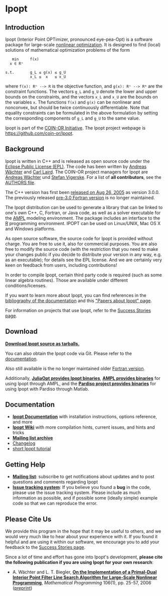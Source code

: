Ipopt
=====

Introduction
------------

Ipopt (Interior Point OPTimizer, pronounced eye-pea-Opt) is a software package for large-scale [nonlinear optimization](http://wiki.mcs.anl.gov/NEOS/index.php/Nonlinear_Programming_FAQ).
It is designed to find (local) solutions of mathematical optimization problems of the form

```
   min     f(x)
  x ∈ Rⁿ

s.t.       g_L ≤ g(x) ≤ g_U
           x_L ≤  x   ≤ x_U
```
where ```f(x): Rⁿ --> R``` is the objective function, and ```g(x): Rⁿ --> Rᵐ```
are the constraint functions.  The vectors `g_L` and `g_U` denote the lower and upper bounds on the constraints, and the vectors `x_L` and `x_U` are the bounds on the variables `x`.
The functions `f(x)` and `g(x)` can be nonlinear and nonconvex, but should be twice continuously differentiable.
Note that equality constraints can be formulated in the above formulation by setting the corresponding components of `g_L` and `g_U` to the same value.

Ipopt is part of the [COIN-OR Initiative](http://www.coin-or.org).
The Ipopt project webpage is <https://github.com/coin-or/Ipopt>.


Background
----------

Ipopt is written in C++ and is released as open source code under the [Eclipse Public License (EPL)](LICENSE).
The code has been written by [Andreas Wächter](http://www.mccormick.northwestern.edu/directory/profiles/Andreas-Waechter.html) and [Carl Laird](http://allthingsoptimal.com/biography/).
The COIN-OR project managers for Ipopt are [Andreas Wächter](http://users.iems.northwestern.edu/~andreasw) und [Stefan Vigerske](https://www.gams.com/~stefan).
For a list of **all contributors**, see the [AUTHORS file](AUTHORS).

The C++ version has first been [released on Aug 26, 2005](http://list.coin-or.org/pipermail/ipopt/2005-August/000331.html) as version 3.0.0.
The previously released [pre-3.0 Fortran version](https://github.com/coin-or/Ipopt/tree/stable/2.3) is no longer maintained.


The Ipopt distribution can be used to generate a library that can be linked to one's own C++, C, Fortran, or Java code, as well as a solver executable for the [AMPL](http://www.ampl.com) modeling environment.
The package includes an interface to the [R](http://www.r-project.org/) programming environment.
IPOPT can be used on Linux/UNIX, Mac OS X and Windows platforms.

As open source software, the source code for Ipopt is provided without charge.
You are free to use it, also for commercial purposes.
You are also free to modify the source code (with the restriction that you need to make your changes public if you decide to distribute your version in any way, e.g. as an executable); for details see the EPL license.
And we are certainly very keen on feedback from users, including contributions!

In order to compile Ipopt, certain third party code is required (such as some linear algebra routines).
Those are available under different conditions/licenses.

If you want to learn more about Ipopt, you can find references in the [bibliography of the documentation](https://coin-or.github.io/Ipopt/citelist.html) and this ["Papers about Ipopt" page](https://github.com/coin-or/Ipopt/wiki/IpoptPapers).

For information on projects that use Ipopt, refer to the [Success Stories page](https://github.com/coin-or/Ipopt/wiki/SuccessStories).


Download
--------

**[Download Ipopt source as tarballs.](http://www.coin-or.org/download/source/Ipopt)**

You can also obtain the Ipopt code via Git.
Please refer to the [documentation](https://coin-or.github.io/Ipopt).

Also still available is the no longer maintained older [Fortran version](https://github.com/coin-or/Ipopt/tree/stable/2.3).

Additionally, **[JuliaOpt provides Ipopt binaries](https://github.com/JuliaOpt/IpoptBuilder/releases)**,
**[AMPL provides binaries](http://ampl.com/products/solvers/open-source/#ipopt)** for using Ipopt through AMPL,
and the **[Pardiso project provides binaries](https://pardiso-project.org/index.html#binaries)** for using Ipopt with Pardiso through Matlab.


Documentation
-------------

 * **[Ipopt Documentation](https://coin-or.github.io/Ipopt/)** with installation instructions, options reference, and more
 * **[Ipopt Wiki](https://github.com/coin-or/Ipopt/wiki)** with more compilation hints, current issues, and hints and tricks
 * **[Mailing list archive](http://list.coin-or.org/pipermail/ipopt/)**
 * [Changelog](ChangeLog)
 * [short Ipopt tutorial](http://drops.dagstuhl.de/volltexte/2009/2089/pdf/09061.WaechterAndreas.Paper.2089.pdf)


Getting Help
------------

 * **[Mailing list](http://list.coin-or.org/mailman/listinfo/ipopt)**: subscribe to get notifications about updates and to post questions and comments regarding Ipopt
 * **[Issue tracking system](https://github.com/coin-or/Ipopt/issues/)**: If you believe you found a **bug** in the code, please use the issue tracking system.
   Please include as much information as possible, and if possible some (ideally simple) example code so that we can reproduce the error.


Please Cite Us
--------------

We provide this program in the hope that it may be useful to others, and we would very much like to hear about your experience with it.
If you found it helpful and are using it within our software, we encourage you to add your feedback to the [Success Stories page](https://github.com/coin-or/Ipopt/wiki/SuccessStories).

Since a lot of time and effort has gone into Ipopt's development, **please cite the following publication if you are using Ipopt for your own research**:

* A. Wächter and L. T. Biegler, **[On the Implementation of a Primal-Dual Interior Point Filter Line Search Algorithm for Large-Scale Nonlinear Programming](http://dx.doi.org/10.1007/s10107-004-0559-y)**, _Mathematical Programming_ 106(1), pp. 25-57, 2006
  ([preprint](http://www.optimization-online.org/DB_HTML/2004/03/836.html))

